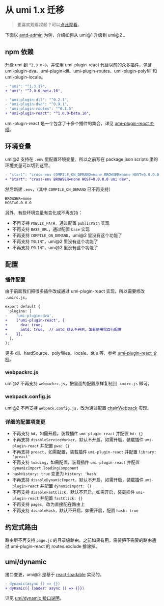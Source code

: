 # 从 umi 1.x 迁移

> 更喜欢观看视频？可以[点此观看](https://youtu.be/1mvKzFLLBck)。

下面以 [antd-admin](https://github.com/zuiidea/antd-admin/pull/877) 为例，介绍如何从 umi@1 升级到 umi@2 。

## npm 依赖

升级 umi 到 `^2.0.0-0`，并使用 umi-plugin-react 代替以前的众多插件，包含 umi-plugin-dva、umi-plugin-dll、umi-plugin-routes、umi-plugin-polyfill 和 umi-plugin-locale。

```diff
- "umi": "^1.3.17",
+ "umi": "^2.0.0-beta.16",

- "umi-plugin-dll": "^0.2.1",
- "umi-plugin-dva": "^0.9.1",
- "umi-plugin-routes": "^0.1.5"
+ "umi-plugin-react": "^1.0.0-beta.16",
```

umi-plugin-react 是一个包含了十多个插件的集合，详见 [umi-plugin-react 介绍](/zh/plugin/umi-plugin-react.html)。

## 环境变量

umi@2 支持在 `.env` 里配置环境变量，所以之前写在 package.json scripts 里的环境变量可以切到这里。

```diff
- "start": "cross-env COMPILE_ON_DEMAND=none BROWSER=none HOST=0.0.0.0 umi dev",
+ "start": "cross-env BROWSER=none HOST=0.0.0.0 umi dev",
```

然后新建 `.env`，（其中 `COMPILE_ON_DEMAND` 已不再支持）

```
BROWSER=none
HOST=0.0.0.0
```

另外，有些环境变量有变化或不再支持：

* 不再支持 `PUBLIC_PATH`，通过配置 `publicPath` 实现
* 不再支持 `BASE_URL`，通过配置 `base` 实现
* 不再支持 `COMPILE_ON_DEMAND`，umi@2 里没有这个功能了
* 不再支持 `TSLINT`，umi@2 里没有这个功能了
* 不再支持 `ESLINT`，umi@2 里没有这个功能了

## 配置

### 插件配置

由于前面我们把很多插件改成通过 umi-plugin-react 实现，所以需要修改 `.umirc.js`，

```diff
export default {
  plugins: [
-    'umi-plugin-dva',
+    ['umi-plugin-react', {
+      dva: true,
+      antd: true,  // antd 默认不开启，如有使用需自行配置
+    }],
  ],
};
```

更多 dll、hardSource、polyfilles、locale、title 等，参考 [umi-plugin-react 文档](/zh/plugin/umi-plugin-react.html)。

### webpackrc.js

umi@2 不再支持 `webpackrc.js`，把里面的配置原样复制到 `.umirc.js` 即可。

### webpack.config.js

umi@2 不再支持 `webpack.config.js`，改为通过配置 [chainWebpack](/zh/config/#chainwebpack) 实现。

### 详细的配置项变更

* 不再支持 `hd`，如需开启，装载插件 `umi-plugin-react` 并配置 `hd: {}`
* 不再支持 `disableServiceWorker`，默认不开启，如需开启，装载插件 `umi-plugin-react` 并配置 `pwa: {}`
* 不再支持 `preact`，如需配置，装载插件 `umi-plugin-react` 并配置 `library: 'preact'`
* 不再支持 `loading`，如需配置，装载插件 `umi-plugin-react` 并配置 `dynamicImport.loadingComponent`
* `hashHistory: true` 变更为 `history: 'hash'`
* 不再支持 `disableDynamicImport`，默认不开启，如需开启，装载插件 `umi-plugin-react` 并配置 `dynamicImport: {}`
* 不再支持 `disableFastClick`，默认不开启，如需开启，装载插件 `umi-plugin-react` 并配置 `fastClick: {}`
* 不再支持 `pages`，改为直接配在路由上
* 不再支持 `disableHash`，默认不开启，如需开启，配置 `hash: true`

## 约定式路由

路由层不再支持 `page.js` 的目录级路由。之前如果有用，需要把不需要的路由通过 umi-plugin-react 的 routes.exclude 排除掉。

## umi/dynamic

接口变更，umi@2 是基于 [react-loadable](https://github.com/jamiebuilds/react-loadable) 实现的。

```diff
- dynamic(async () => {})
+ dynamic({ loader: async () => {}})
```

详见 [umi/dynamic 接口说明](/zh/api/#umi-dynamic)。
